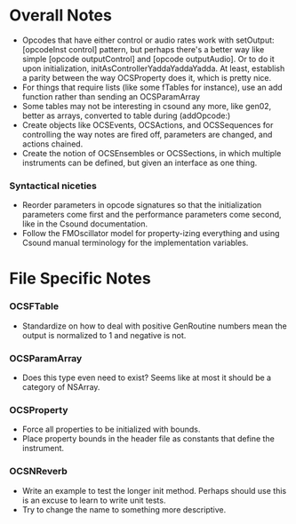 Overall Notes
=============

* Opcodes that have either control or audio rates work with setOutput:[opcodeInst control] pattern, but perhaps there's a better way like simple [opcode outputControl] and [opcode outputAudio].  Or to do it upon initialization, initAsControllerYaddaYaddaYadda.  At least, establish a parity between the way OCSProperty does it, which is pretty nice.
* For things that require lists (like some fTables for instance), use an add function rather than sending an OCSParamArray 
* Some tables may not be interesting in csound any more, like gen02, better as arrays, converted to table during (addOpcode:)
* Create objects like OCSEvents, OCSActions, and OCSSequences for controlling the way notes are fired off, parameters are changed, and actions chained.
* Create the notion of OCSEnsembles or OCSSections, in which multiple instruments can be defined, but given an interface as one thing.  

### Syntactical niceties
* Reorder parameters in opcode signatures so that the initialization parameters come first and the performance parameters come second, like in the Csound documentation.
* Follow the FMOscillator model for property-izing everything and using Csound manual terminology for the implementation variables.


File Specific Notes
===================

### OCSFTable
* Standardize on how to deal with positive GenRoutine numbers mean the output is normalized to 1 and negative is not.

### OCSParamArray
* Does this type even need to exist?  Seems like at most it should be a category of NSArray.

### OCSProperty
* Force all properties to be initialized with bounds. 
* Place property bounds in the header file as constants that define the instrument.

### OCSNReverb
* Write an example to test the longer init method.  Perhaps should use this is an excuse to learn to write unit tests.
* Try to change the name to something more descriptive.